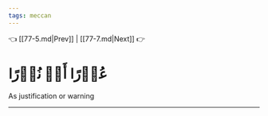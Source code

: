 ```yaml
---
tags: meccan
---
```


👈 [[77-5.md|Prev]] | [[77-7.md|Next]] 👉

# عُذۡرًا أَوۡ نُذۡرًا

As justification or warning

---

